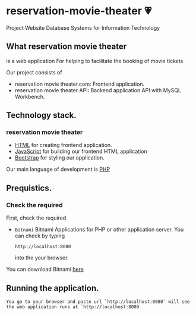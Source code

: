 # reservation-movie-theater :heartpulse:
Project Website Database Systems for Information Technology

## What reservation movie theater
is a web application For helping to facilitate the booking of movie tickets

Our project consists of
- reservation movie theater.com: Frontend application.
- reservation movie theater API: Backend application API with MySQL Workbench.

## Technology stack.
### reservation movie theater
- [HTML](https://html.com) for creating frontend application.
- [JavaScript](https://www.javascript.com) for building our frontend HTML application
- [Bootstrap](https://getbootstrap.com) for styling our application.


Our main language of development is [PHP](https://www.php.net)

## Prequistics.
### Check the required
First, check the required 

- `Bitnami` Bitnami Applications for PHP or other application server.
  You can check by typing
  ```
  http://localhost:8080

  ```
  into the your browser.
  
You can download Bitnami [here](https://bitnami.com)

## Running the application.
```
You go to your browser and paste url `http://localhost:8080` will see the web application runs at `http://localhost:8080
